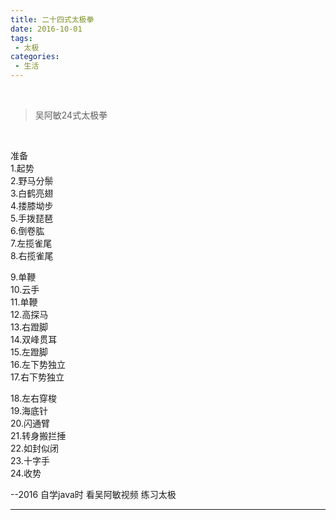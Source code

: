 ```yaml
---
title: 二十四式太极拳
date: 2016-10-01
tags:
 - 太极
categories:
 - 生活
---
```



<br />

> 吴阿敏24式太极拳

<br />

准备 <br />
1.起势 <br />
2.野马分鬃 <br />
3.白鹤亮翅 <br />
4.搂膝坳步 <br />
5.手拨琵琶 <br />
6.倒卷肱 <br />
7.左揽雀尾 <br />
8.右揽雀尾


9.单鞭 <br />
10.云手 <br />
11.单鞭 <br />
12.高探马 <br />
13.右蹬脚 <br />
14.双峰贯耳 <br />
15.左蹬脚 <br />
16.左下势独立 <br />
17.右下势独立


18.左右穿梭 <br />
19.海底针 <br />
20.闪通臂 <br />
21.转身搬拦捶 <br />
22.如封似闭 <br />
23.十字手 <br />
24.收势


--2016 自学java时 看吴阿敏视频 练习太极

---
